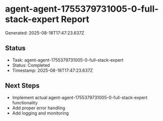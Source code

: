 # agent-agent-1755379731005-0-full-stack-expert Report

Generated: 2025-08-18T17:47:23.637Z

## Status
- Task: agent-agent-1755379731005-0-full-stack-expert
- Status: Completed
- Timestamp: 2025-08-18T17:47:23.637Z

## Next Steps
- Implement actual agent-agent-1755379731005-0-full-stack-expert functionality
- Add proper error handling
- Add logging and monitoring

